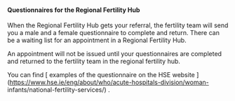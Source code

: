 ####  Questionnaires for the Regional Fertility Hub

When the Regional Fertility Hub gets your referral, the fertility team will
send you a male and a female questionnaire to complete and return. There can
be a waiting list for an appointment in a Regional Fertility Hub.

An appointment will not be issued until your questionnaires are completed and
returned to the fertility team in the regional fertility hub.

You can find [ examples of the questionnaire on the HSE website
](https://www.hse.ie/eng/about/who/acute-hospitals-division/woman-
infants/national-fertility-services/) .
